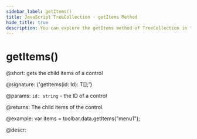```yaml
---
sidebar_label: getItems()
title: JavaScript TreeCollection - getItems Method 
hide_title: true
description: You can explore the getItems method of TreeCollection in the documentation of the DHTMLX JavaScript UI library. Browse developer guides and API reference, try out code examples and live demos, and download a free 30-day evaluation version of DHTMLX Suite 7.
---
```

 
# getItems()

@short: gets the child items of a control

@signature: {'getItems(id: Id): T[];'}

@params:
`id: string` - the ID of a control

@returns:
The child items of the control.

@example:
var items = toolbar.data.getItems("menu1");

@descr:
